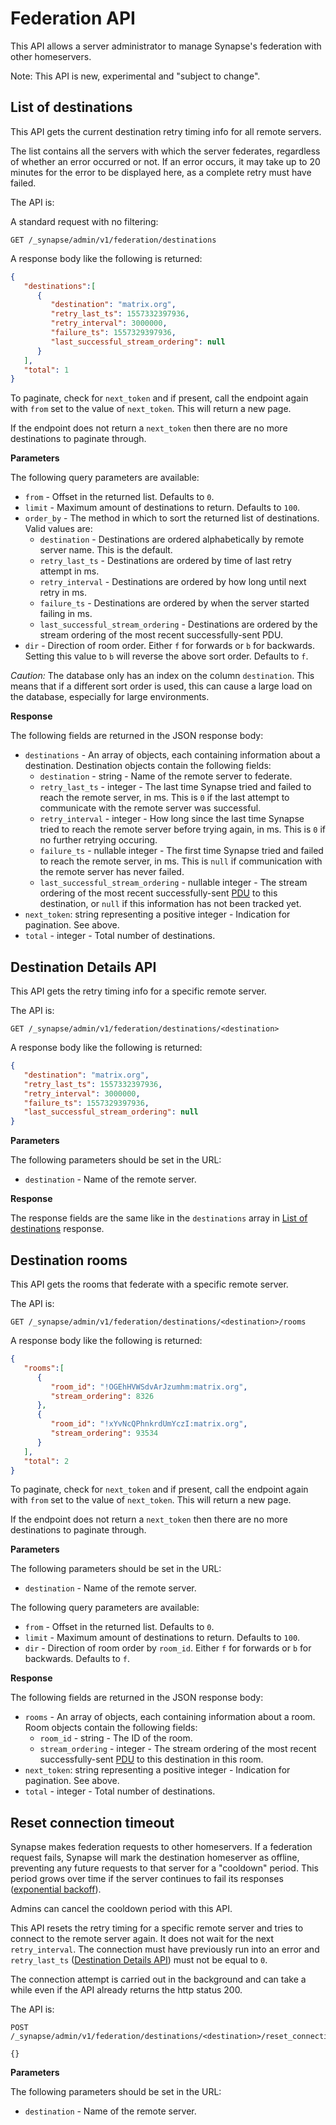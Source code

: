 # Federation API

This API allows a server administrator to manage Synapse's federation with other homeservers.

Note: This API is new, experimental and "subject to change".

## List of destinations

This API gets the current destination retry timing info for all remote servers.

The list contains all the servers with which the server federates,
regardless of whether an error occurred or not.
If an error occurs, it may take up to 20 minutes for the error to be displayed here,
as a complete retry must have failed.

The API is:

A standard request with no filtering:

```
GET /_synapse/admin/v1/federation/destinations
```

A response body like the following is returned:

```json
{
   "destinations":[
      {
         "destination": "matrix.org",
         "retry_last_ts": 1557332397936,
         "retry_interval": 3000000,
         "failure_ts": 1557329397936,
         "last_successful_stream_ordering": null
      }
   ],
   "total": 1
}
```

To paginate, check for `next_token` and if present, call the endpoint again
with `from` set to the value of `next_token`. This will return a new page.

If the endpoint does not return a `next_token` then there are no more destinations
to paginate through.

**Parameters**

The following query parameters are available:

- `from` - Offset in the returned list. Defaults to `0`.
- `limit` - Maximum amount of destinations to return. Defaults to `100`.
- `order_by` - The method in which to sort the returned list of destinations.
  Valid values are:
  - `destination` - Destinations are ordered alphabetically by remote server name.
    This is the default.
  - `retry_last_ts` - Destinations are ordered by time of last retry attempt in ms.
  - `retry_interval` - Destinations are ordered by how long until next retry in ms.
  - `failure_ts` - Destinations are ordered by when the server started failing in ms.
  - `last_successful_stream_ordering` - Destinations are ordered by the stream ordering
    of the most recent successfully-sent PDU.
- `dir` - Direction of room order. Either `f` for forwards or `b` for backwards. Setting
  this value to `b` will reverse the above sort order. Defaults to `f`.

*Caution:* The database only has an index on the column `destination`.
This means that if a different sort order is used,
this can cause a large load on the database, especially for large environments.

**Response**

The following fields are returned in the JSON response body:

- `destinations` - An array of objects, each containing information about a destination.
  Destination objects contain the following fields:
  - `destination` - string - Name of the remote server to federate.
  - `retry_last_ts` - integer - The last time Synapse tried and failed to reach the
    remote server, in ms. This is `0` if the last attempt to communicate with the
    remote server was successful.
  - `retry_interval` - integer - How long since the last time Synapse tried to reach
    the remote server before trying again, in ms. This is `0` if no further retrying occuring.
  - `failure_ts` - nullable integer - The first time Synapse tried and failed to reach the
    remote server, in ms. This is `null` if communication with the remote server has never failed.
  - `last_successful_stream_ordering` - nullable integer - The stream ordering of the most
    recent successfully-sent [PDU](../understanding_synapse_through_grafana_graphs.md#federation)
    to this destination, or `null` if this information has not been tracked yet.
- `next_token`: string representing a positive integer - Indication for pagination. See above.
- `total` - integer - Total number of destinations.

## Destination Details API

This API gets the retry timing info for a specific remote server.

The API is:

```
GET /_synapse/admin/v1/federation/destinations/<destination>
```

A response body like the following is returned:

```json
{
   "destination": "matrix.org",
   "retry_last_ts": 1557332397936,
   "retry_interval": 3000000,
   "failure_ts": 1557329397936,
   "last_successful_stream_ordering": null
}
```

**Parameters**

The following parameters should be set in the URL:

- `destination` - Name of the remote server.

**Response**

The response fields are the same like in the `destinations` array in
[List of destinations](#list-of-destinations) response.

## Destination rooms

This API gets the rooms that federate with a specific remote server.

The API is:

```
GET /_synapse/admin/v1/federation/destinations/<destination>/rooms
```

A response body like the following is returned:

```json
{
   "rooms":[
      {
         "room_id": "!OGEhHVWSdvArJzumhm:matrix.org",
         "stream_ordering": 8326
      },
      {
         "room_id": "!xYvNcQPhnkrdUmYczI:matrix.org",
         "stream_ordering": 93534
      }
   ],
   "total": 2
}
```

To paginate, check for `next_token` and if present, call the endpoint again
with `from` set to the value of `next_token`. This will return a new page.

If the endpoint does not return a `next_token` then there are no more destinations
to paginate through.

**Parameters**

The following parameters should be set in the URL:

- `destination` - Name of the remote server.

The following query parameters are available:

- `from` - Offset in the returned list. Defaults to `0`.
- `limit` - Maximum amount of destinations to return. Defaults to `100`.
- `dir` - Direction of room order by `room_id`. Either `f` for forwards or `b` for
  backwards. Defaults to `f`.

**Response**

The following fields are returned in the JSON response body:

- `rooms` - An array of objects, each containing information about a room.
  Room objects contain the following fields:
  - `room_id` - string - The ID of the room.
  - `stream_ordering` - integer -  The stream ordering of the most recent
    successfully-sent [PDU](../understanding_synapse_through_grafana_graphs.md#federation)
    to this destination in this room.
- `next_token`: string representing a positive integer - Indication for pagination. See above.
- `total` - integer - Total number of destinations.

## Reset connection timeout

Synapse makes federation requests to other homeservers. If a federation request fails,
Synapse will mark the destination homeserver as offline, preventing any future requests
to that server for a "cooldown" period. This period grows over time if the server
continues to fail its responses
([exponential backoff](https://en.wikipedia.org/wiki/Exponential_backoff)).

Admins can cancel the cooldown period with this API.

This API resets the retry timing for a specific remote server and tries to connect to
the remote server again. It does not wait for the next `retry_interval`.
The connection must have previously run into an error and `retry_last_ts`
([Destination Details API](#destination-details-api)) must not be equal to `0`.

The connection attempt is carried out in the background and can take a while
even if the API already returns the http status 200.

The API is:

```
POST /_synapse/admin/v1/federation/destinations/<destination>/reset_connection

{}
```

**Parameters**

The following parameters should be set in the URL:

- `destination` - Name of the remote server.

